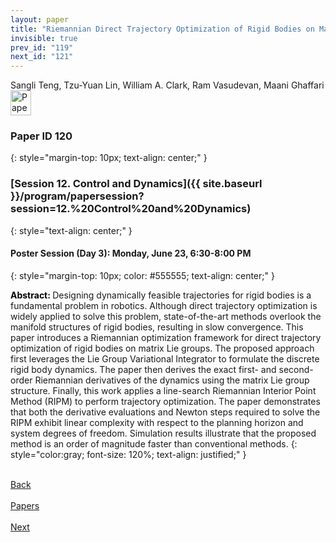 ```yaml
---
layout: paper
title: "Riemannian Direct Trajectory Optimization of Rigid Bodies on Matrix Lie Groups"
invisible: true
prev_id: "119"
next_id: "121"
---
```

<div class="paper-authors">
  <div class="paper-author-box">
    <div class="paper-author-name">Sangli Teng, Tzu-Yuan Lin, William A. Clark, Ram Vasudevan, Maani Ghaffari</div>
    <div class="paper-author-uni"></div>
  </div>
</div>

<div class="paper-pdf">
  <div>
    <a href="https://www.roboticsproceedings.org/rss21/p120.pdf" title="Download PDF" target="_blank">
      <img src="{{ site.baseurl }}/images/paper_link_cardinal_red.png" alt="Paper PDF" width="33" height="40" />
    </a>
  </div>
</div>

### Paper ID 120
{: style="margin-top: 10px; text-align: center;" }

### [Session 12. Control and Dynamics]({{ site.baseurl }}/program/papersession?session=12.%20Control%20and%20Dynamics)
{: style="text-align: center;" }

#### Poster Session (Day 3): Monday, June 23, 6:30-8:00 PM
{: style="margin-top: 10px; color: #555555; text-align: center;" }

<b style="color: black;">Abstract: </b>Designing dynamically feasible trajectories for rigid bodies is a fundamental problem in robotics.  Although direct trajectory optimization is widely applied to solve this problem, state-of-the-art methods overlook the manifold structures of rigid bodies, resulting in slow convergence. This paper introduces a Riemannian optimization framework for direct trajectory optimization of rigid bodies on matrix Lie groups.  The proposed approach first leverages the Lie Group Variational Integrator to formulate the discrete rigid body dynamics.  The paper then derives the exact first- and second-order Riemannian derivatives of the dynamics using the matrix Lie group structure.  Finally, this work applies a line-search Riemannian Interior Point Method (RIPM) to perform trajectory optimization. The paper demonstrates that both the derivative evaluations and Newton steps required to solve the RIPM exhibit linear complexity with respect to the planning horizon and system degrees of freedom. Simulation results illustrate that the proposed method is an order of magnitude faster than conventional methods.
{: style="color:gray; font-size: 120%; text-align: justified;" }

<div class="paper-menu">
  <div class="paper-menu-inner">
    <a href="{{ site.baseurl }}/program/papers/119/" title="Previous Paper">
            <div class="paper-menu-icon">
                <i class="fa fa-chevron-left"></i><br>
                <span class="paper-menu-label">Back</span>
            </div>
        </a>
    <a href="{{ site.baseurl }}/program/papers" title="All Papers">
      <div class="paper-menu-icon">
        <i class="fa fa-list"></i><br>
        <span class="paper-menu-label">Papers</span>
      </div>
    </a>
    <a href="{{ site.baseurl }}/program/papers/121/" title="Next Paper">
            <div class="paper-menu-icon">
                <i class="fa fa-chevron-right"></i><br>
                <span class="paper-menu-label">Next</span>
            </div>
        </a>
  </div>
</div>
